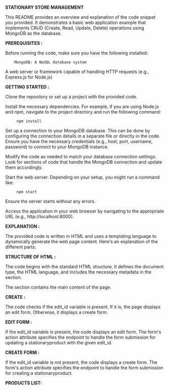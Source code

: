**STATIONARY STORE MANAGEMENT** 



This README provides an overview and explanation of the code snippet you provided. It demonstrates a basic web application example that implements CRUD (Create, Read, Update, Delete) operations using MongoDB as the database.


**PREREQUISITES :**

Before running the code, make sure you have the following installed:

        MongoDB: A NoSQL database system

A web server or framework capable of handling HTTP requests (e.g., Express.js for Node.js)


**GETTING STARTED :**

Clone the repository or set up a project with the provided code.

Install the necessary dependencies. For example, if you are using Node.js and npm, navigate to the project directory and run the following command:

         npm install

Set up a connection to your MongoDB database. This can be done by configuring the connection details in a separate file or directly in the code. Ensure you have the necessary credentials (e.g., host, port, username, password) to connect to your MongoDB instance.

Modify the code as needed to match your database connection settings. Look for sections of code that handle the MongoDB connection and update them accordingly.

Start the web server. Depending on your setup, you might run a command like:

         npm start

Ensure the server starts without any errors.

Access the application in your web browser by navigating to the appropriate URL (e.g., http://localhost:8000).


**EXPLANATION :**

The provided code is written in HTML and uses a templating language to dynamically generate the web page content. Here's an explanation of the different parts:

**STRUCTURE OF HTML :**

The code begins with the standard HTML structure. It defines the document type, the HTML language, and includes the necessary metadata in the section.

The section contains the main content of the page.


**CREATE :**

The code checks if the edit_id variable is present. If it is, the page displays an edit form. Otherwise, it displays a create form.


**EDIT FORM :**

If the edit_id variable is present, the code displays an edit form. The form's action attribute specifies the endpoint to handle the form submission for updating a stationaryproduct with the given edit_id.


**CREATE FORM :**

If the edit_id variable is not present, the code displays a create form. The form's action attribute specifies the endpoint to handle the form submission for creating a stationaryproduct.


**PRODUCTS LIST:**










